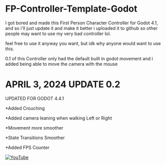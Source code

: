 # FP-Controller-Template-Godot
I got bored and made this First Person Character Controller for Godot 4.1, and so i'll just update it and make it better i uploaded it to github so other people may want to use my very bad controller lol.

feel free to use it anyway you want, but idk why anyone would want to use this.

0.1 of this Controller only had the default built in godot movement and i added being able to move the camera with the mouse



# APRIL 3, 2024 UPDATE 0.2

UPDATED FOR GODOT 4.4.1

*Added Crouching

*Added camera leaning when walking Left or Right

*Movement more smoother

*State Transitions Smoother

*Added FPS Counter

[![YouTube](http://i.ytimg.com/vi/u7hW5DgN3zE/hqdefault.jpg)](https://www.youtube.com/watch?v=u7hW5DgN3zE)


